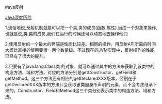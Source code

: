 #ava反射

[Java深度历险](http://www.infoq.com/cn/articles/cf-java-reflection-dynamic-proxy)

1.通俗地说,反射机制就是可以把一个类,类的成员(函数,属性),当成一个对象来操作,
也就是说,类,类的成员,我们在运行的时候还可以动态地去操作他们

2.使用反射的一个最大的弊端是性能比较差。相同的操作，用反射API所需的时间大概比直接的使用要慢一两个数量级。不过现在的JVM实现中，反射操作的性能已经有了很大的提升。

3.只要有了java.lang.Class类 的对象，就可以通过其中的方法来获取到该类中的构造方法、域和方法。对应的方法分别是getConstructor、getField和getMethod。这三个方法还有相应的getDeclaredXXX版本，区别在于getDeclaredXXX版本的方法只会获取该类自身所声明的元素，而不会考虑继承下来的。Constructor、Field和Method这三个类分别表示类中的构造方法、域和方法。


